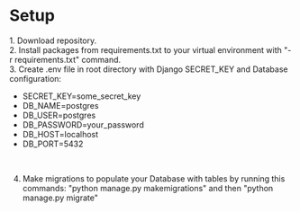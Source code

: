 <h1>Setup</h1>
1. Download repository.<br>
2. Install packages from requirements.txt to your virtual environment with "-r requirements.txt" command.<br>
3. Create .env file in root directory with Django SECRET_KEY and Database configuration:<br>
<ul>
  <li>SECRET_KEY=some_secret_key</li>
  <li>DB_NAME=postgres</li>
  <li>DB_USER=postgres</li>
  <li>DB_PASSWORD=your_password</li>
  <li>DB_HOST=localhost</li>
  <li>DB_PORT=5432</li>
</ul><br>

4. Make migrations to populate your Database with tables by running this commands: "python manage.py makemigrations" and then "python manage.py migrate"<br>
